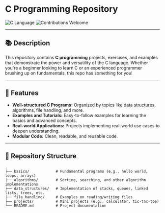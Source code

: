 # C Programming Repository

![C Language](https://img.shields.io/badge/language-C-blue.svg)
![Contributions Welcome](https://img.shields.io/badge/contributions-welcome-orange.svg)

---

## 📚 Description

This repository contains **C programming** projects, exercises, and examples that demonstrate the power and versatility of the C language. Whether you're a beginner looking to learn C or an experienced programmer brushing up on fundamentals, this repo has something for you!

---

## 🚀 Features

- **Well-structured C Programs:** Organized by topics like data structures, algorithms, file handling, and more.
- **Examples and Tutorials:** Easy-to-follow examples for learning the basics and advanced concepts.
- **Real-world Applications:** Projects implementing real-world use cases to deepen understanding.
- **Modular Code:** Clean, readable, and reusable code.

---

## 📂 Repository Structure

```plaintext
.
├── basics/            # Fundamental programs (e.g., hello world, loops, arrays)
├── algorithms/        # Sorting, searching, and other algorithm implementations
├── data_structures/   # Implementation of stacks, queues, linked lists, trees, etc.
├── file_handling/     # Examples on reading/writing files
├── projects/          # Mini projects (e.g., calculator, tic-tac-toe)
└── README.md          # Project documentation
